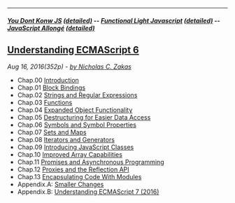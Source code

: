 ---
#### [*You Dont Konw JS*](https://github.com/kiyounglee/You-Dont-Know-JS/blob/master/toc.md#you-dont-konw-js-detailed----functional-light-javascript-detailed----javascript-allong%C3%A9-detailed) [*(detailed)*](https://github.com/kiyounglee/You-Dont-Know-JS/blob/master/tocd.md#you-dont-konw-js-detailed----functional-light-javascript-detailed----javascript-allong%C3%A9-detailed) -- [*Functional Light Javascript*](https://github.com/kiyounglee/Functional-Light-JS/blob/master/manuscript/toc.md#you-dont-konw-js-detailed----functional-light-javascript-detailed----javascript-allong%C3%A9-detailed) [*(detailed)*](https://github.com/kiyounglee/Functional-Light-JS/blob/master/manuscript/tocd.md#you-dont-konw-js-detailed----functional-light-javascript-detailed----javascript-allong%C3%A9-detailed) -- [*JavaScript Allongé*](https://github.com/kiyounglee/javascript-allonge-six/blob/master/myAllonge/markdown/toc.md#you-dont-konw-js-detailed----functional-light-javascript-detailed----javascript-allong%C3%A9-detailed) [*(detailed)*](https://github.com/kiyounglee/javascript-allonge-six/blob/master/myAllonge/markdown/tocd.md#you-dont-konw-js-detailed----functional-light-javascript-detailed----javascript-allong%C3%A9-detailed) 

## [Understanding ECMAScript 6](https://github.com/nzakas/understandinges6)
*Aug 16, 2016(352p) - [by Nicholas C. Zakas](https://github.com/nzakas)*
* Chap.00 [Introduction](00-Introduction.md) 
* Chap.01 [Block Bindings](01-Block-Bindings.md) 
* Chap.02 [Strings and Regular Expressions](02-Strings-and-Regular-Expressions.md) 
* Chap.03 [Functions](03-Functions.md) 
* Chap.04 [Expanded Object Functionality](04-Objects.md) 
* Chap.05 [Destructuring for Easier Data Access](05-Destructuring.md) 
* Chap.06 [Symbols and Symbol Properties](06-Symbols.md) 
* Chap.07 [Sets and Maps](07-Sets-And-Maps.md) 
* Chap.08 [Iterators and Generators](08-Iterators-And-Generators.md) 
* Chap.09 [Introducing JavaScript Classes](09-Classes.md) 
* Chap.10 [Improved Array Capabilities](10-Arrays.md) 
* Chap.11 [Promises and Asynchronous Programming](11-Promises.md) 
* Chap.12 [Proxies and the Reflection API](12-Proxies-and-Reflection.md) 
* Chap.13 [Encapsulating Code With Modules](13-Modules.md) 
* Appendix.A: [Smaller Changes](A-Other-Changes.md) 
* Appendix.B: [Understanding ECMAScript 7 (2016)](B-ECMAScript-7.md) 
